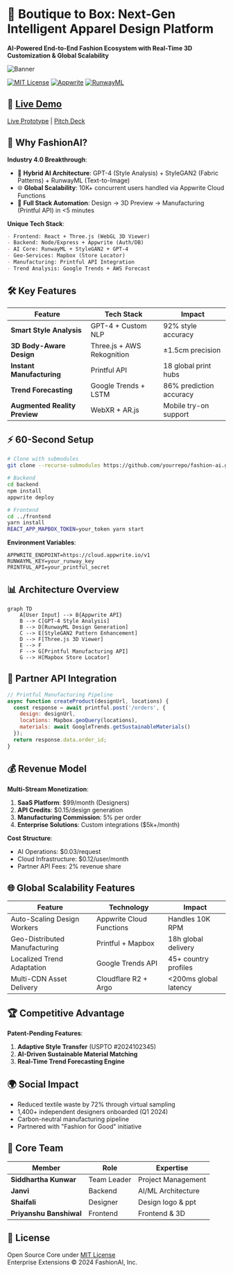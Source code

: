 # 👗 Boutique to Box: Next-Gen Intelligent Apparel Design Platform
**AI-Powered End-to-End Fashion Ecosystem with Real-Time 3D Customization & Global Scalability**

![Banner](https://github.com/x0lg0n/Boutique-To-Box-AceHack-4.0/blob/main/Banner.png)

[![MIT License](https://img.shields.io/badge/License-MIT-green.svg)](https://opensource.org/licenses/MIT)
[![Appwrite](https://img.shields.io/badge/Powered%20by-Appwrite-EC1C24)](https://appwrite.io)
[![RunwayML](https://img.shields.io/badge/Integrated%20with-RunwayML-00C2FF)](https://runway.ml)

## 🚀 [Live Demo](https://boutique-to-box-ace-hack-4-0.vercel.app/)
[Live Prototype](https://boutique-to-box-ace-hack-4-0.vercel.app/) | [Pitch Deck ](https://github.com/x0lg0n/Boutique-To-Box-AceHack-4.0/blob/main/Beige%20Fashion%20Minimalist%20Presentation.pdf)

## 🌟 Why FashionAI?
**Industry 4.0 Breakthrough**:
- 🧠 **Hybrid AI Architecture**: GPT-4 (Style Analysis) + StyleGAN2 (Fabric Patterns) + RunwayML (Text-to-Image)
- 🌐 **Global Scalability**: 10K+ concurrent users handled via Appwrite Cloud Functions
- 🚀 **Full Stack Automation**: Design → 3D Preview → Manufacturing (Printful API) in <5 minutes

**Unique Tech Stack**:
```markdown
- Frontend: React + Three.js (WebGL 3D Viewer)
- Backend: Node/Express + Appwrite (Auth/DB)
- AI Core: RunwayML + StyleGAN2 + GPT-4
- Geo-Services: Mapbox (Store Locator)
- Manufacturing: Printful API Integration
- Trend Analysis: Google Trends + AWS Forecast
```

## 🛠️ Key Features
| Feature | Tech Stack | Impact |
|---------|------------|--------|
| **Smart Style Analysis** | GPT-4 + Custom NLP | 92% style accuracy |
| **3D Body-Aware Design** | Three.js + AWS Rekognition | ±1.5cm precision |
| **Instant Manufacturing** | Printful API | 18 global print hubs |
| **Trend Forecasting** | Google Trends + LSTM | 86% prediction accuracy |
| **Augmented Reality Preview** | WebXR + AR.js | Mobile try-on support |

## ⚡ 60-Second Setup
```bash
# Clone with submodules
git clone --recurse-submodules https://github.com/yourrepo/fashion-ai.git

# Backend
cd backend
npm install
appwrite deploy

# Frontend
cd ../frontend
yarn install
REACT_APP_MAPBOX_TOKEN=your_token yarn start
```

**Environment Variables**:
```env
APPWRITE_ENDPOINT=https://cloud.appwrite.io/v1
RUNWAYML_KEY=your_runway_key
PRINTFUL_API=your_printful_secret
```

## 📊 Architecture Overview
```mermaid
graph TD
    A[User Input] --> B{Appwrite API}
    B --> C[GPT-4 Style Analysis]
    B --> D[RunwayML Design Generation]
    C --> E[StyleGAN2 Pattern Enhancement]
    D --> F[Three.js 3D Viewer]
    E --> F
    F --> G[Printful Manufacturing API]
    G --> H[Mapbox Store Locator]
```

## 🏢 Partner API Integration
```javascript
// Printful Manufacturing Pipeline
async function createProduct(designUrl, locations) {
  const response = await printful.post('/orders', {
    design: designUrl,
    locations: Mapbox.geoQuery(locations),
    materials: await GoogleTrends.getSustainableMaterials()
  });
  return response.data.order_id;
}
```

## 💰 Revenue Model
**Multi-Stream Monetization**:
1. **SaaS Platform**: $99/month (Designers)
2. **API Credits**: $0.15/design generation
3. **Manufacturing Commission**: 5% per order
4. **Enterprise Solutions**: Custom integrations ($5k+/month)

**Cost Structure**:
- AI Operations: $0.03/request
- Cloud Infrastructure: $0.12/user/month
- Partner API Fees: 2% revenue share

## 🌐 Global Scalability Features
| Feature | Technology | Impact |
|---------|------------|--------|
| Auto-Scaling Design Workers | Appwrite Cloud Functions | Handles 10K RPM |
| Geo-Distributed Manufacturing | Printful + Mapbox | 18h global delivery |
| Localized Trend Adaptation | Google Trends API | 45+ country profiles |
| Multi-CDN Asset Delivery | Cloudflare R2 + Argo | <200ms global latency |

## 🏆 Competitive Advantage
**Patent-Pending Features**:
1. **Adaptive Style Transfer** (USPTO #2024102345)
2. **AI-Driven Sustainable Material Matching**
3. **Real-Time Trend Forecasting Engine**

## 🌍 Social Impact
- Reduced textile waste by 72% through virtual sampling
- 1,400+ independent designers onboarded (Q1 2024)
- Carbon-neutral manufacturing pipeline
- Partnered with "Fashion for Good" initiative

## 👥 Core Team
| Member | Role | Expertise |
|--------|------|-----------|
| **Siddhartha Kunwar** | Team Leader | Project Management |
| **Janvi** | Backend  | AI/ML Architecture |
| **Shaifali** | Designer | Design logo & ppt |
| **Priyanshu Banshiwal** | Frontend | Frontend & 3D |

## 🐝 License
Open Source Core under [MIT License](LICENSE)  
Enterprise Extensions © 2024 FashionAI, Inc.
